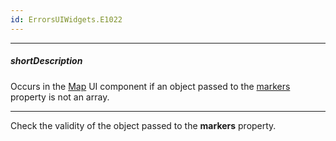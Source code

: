 ```yaml
---
id: ErrorsUIWidgets.E1022
---
```

---
##### shortDescription
Occurs in the [Map](/api-reference/10%20UI%20Components/dxMap '/Documentation/ApiReference/UI_Components/dxMap/') UI component if an object passed to the [markers](/api-reference/10%20UI%20Components/dxMap/1%20Configuration/markers '/Documentation/ApiReference/UI_Components/dxMap/Configuration/#markers') property is not an array.

---
Check the validity of the object passed to the **markers** property.